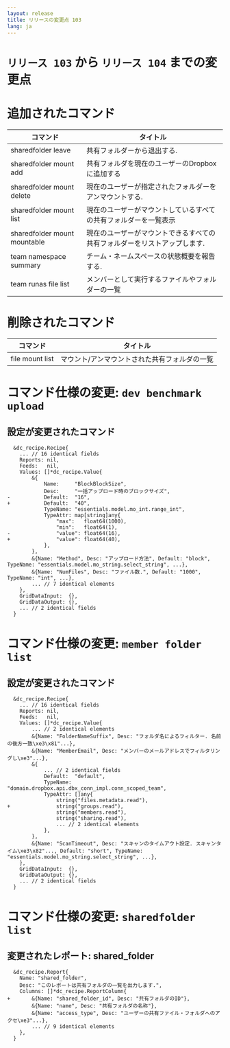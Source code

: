```yaml
---
layout: release
title: リリースの変更点 103
lang: ja
---
```


# `リリース 103` から `リリース 104` までの変更点

# 追加されたコマンド


| コマンド                     | タイトル                                                                  |
|------------------------------|---------------------------------------------------------------------------|
| sharedfolder leave           | 共有フォルダーから退出する.                                               |
| sharedfolder mount add       | 共有フォルダを現在のユーザーのDropboxに追加する                           |
| sharedfolder mount delete    | 現在のユーザーが指定されたフォルダーをアンマウントする.                   |
| sharedfolder mount list      | 現在のユーザーがマウントしているすべての共有フォルダーを一覧表示          |
| sharedfolder mount mountable | 現在のユーザーがマウントできるすべての共有フォルダーをリストアップします. |
| team namespace summary       | チーム・ネームスペースの状態概要を報告する.                               |
| team runas file list         | メンバーとして実行するファイルやフォルダーの一覧                          |



# 削除されたコマンド


| コマンド        | タイトル                                      |
|-----------------|-----------------------------------------------|
| file mount list | マウント/アンマウントされた共有フォルダの一覧 |



# コマンド仕様の変更: `dev benchmark upload`



## 設定が変更されたコマンド


```
  &dc_recipe.Recipe{
  	... // 16 identical fields
  	Reports: nil,
  	Feeds:   nil,
  	Values: []*dc_recipe.Value{
  		&{
  			Name:     "BlockBlockSize",
  			Desc:     "一括アップロード時のブロックサイズ",
- 			Default:  "16",
+ 			Default:  "40",
  			TypeName: "essentials.model.mo_int.range_int",
  			TypeAttr: map[string]any{
  				"max":   float64(1000),
  				"min":   float64(1),
- 				"value": float64(16),
+ 				"value": float64(40),
  			},
  		},
  		&{Name: "Method", Desc: "アップロード方法", Default: "block", TypeName: "essentials.model.mo_string.select_string", ...},
  		&{Name: "NumFiles", Desc: "ファイル数.", Default: "1000", TypeName: "int", ...},
  		... // 7 identical elements
  	},
  	GridDataInput:  {},
  	GridDataOutput: {},
  	... // 2 identical fields
  }
```
# コマンド仕様の変更: `member folder list`



## 設定が変更されたコマンド

```
  &dc_recipe.Recipe{
  	... // 16 identical fields
  	Reports: nil,
  	Feeds:   nil,
  	Values: []*dc_recipe.Value{
  		... // 2 identical elements
  		&{Name: "FolderNameSuffix", Desc: "フォルダ名によるフィルター. 名前の後方一致\xe3\x81"...},
  		&{Name: "MemberEmail", Desc: "メンバーのメールアドレスでフィルタリングし\xe3"...},
  		&{
  			... // 2 identical fields
  			Default:  "default",
  			TypeName: "domain.dropbox.api.dbx_conn_impl.conn_scoped_team",
  			TypeAttr: []any{
  				string("files.metadata.read"),
+ 				string("groups.read"),
  				string("members.read"),
  				string("sharing.read"),
  				... // 2 identical elements
  			},
  		},
  		&{Name: "ScanTimeout", Desc: "スキャンのタイムアウト設定. スキャンタイム\xe3\x82"..., Default: "short", TypeName: "essentials.model.mo_string.select_string", ...},
  	},
  	GridDataInput:  {},
  	GridDataOutput: {},
  	... // 2 identical fields
  }
```
# コマンド仕様の変更: `sharedfolder list`



## 変更されたレポート: shared_folder

```
  &dc_recipe.Report{
  	Name: "shared_folder",
  	Desc: "このレポートは共有フォルダの一覧を出力します.",
  	Columns: []*dc_recipe.ReportColumn{
+ 		&{Name: "shared_folder_id", Desc: "共有フォルダのID"},
  		&{Name: "name", Desc: "共有フォルダの名称"},
  		&{Name: "access_type", Desc: "ユーザーの共有ファイル・フォルダへのアクセ\xe3"...},
  		... // 9 identical elements
  	},
  }
```
